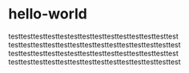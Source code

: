 # hello-world

testtesttesttesttestesttesttesttesttesttesttesttesttest
testtesttesttesttesttesttesttesttesttesttesttesttesttest
testtesttesttesttestesttesttesttesttesttesttesttesttest
testtesttesttesttesttesttesttesttesttesttesttesttesttest
